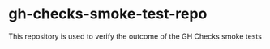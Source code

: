 # gh-checks-smoke-test-repo
This repository is used to verify the outcome of the GH Checks smoke tests
